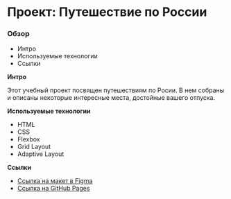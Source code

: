 # Проект: Путешествие по России

### Обзор
* Интро
* Используемые технологии
* Ссылки

**Интро**

Этот учебный проект посвящен путешествиям по Росии.
В нем собраны и описаны некоторые интересные места, достойные вашего отпуска.

**Используемые технологии**

* HTML
* CSS
* Flexbox
* Grid Layout
* Adaptive Layout

**Сcылки**

* [Ссылка на макет в Figma](https://www.figma.com/file/5S2WSbEFL6awjVWJ0NWL8Q/Sprint-3_-Russia-_-desktop-mobile?node-id=28503%3A0)
* [Сcылка на GitHub Pages]()
